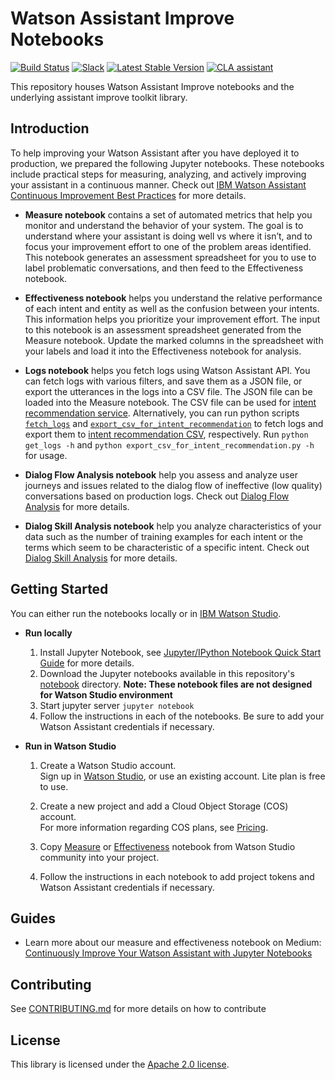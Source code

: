 # Watson Assistant Improve Notebooks

[![Build Status](https://travis-ci.org/watson-developer-cloud/assistant-improve-recommendations-notebook.svg?branch=master)](https://travis-ci.org/github/watson-developer-cloud/assistant-improve-recommendations-notebook)
[![Slack](https://wdc-slack-inviter.mybluemix.net/badge.svg)](https://wdc-slack-inviter.mybluemix.net)
[![Latest Stable Version](https://img.shields.io/pypi/v/assistant-improve-toolkit)](https://pypi.org/project/assistant-improve-toolkit/)
[![CLA assistant](https://cla-assistant.io/readme/badge/watson-developer-cloud/assistant-improve-recommendations-notebook)](https://cla-assistant.io/watson-developer-cloud/assistant-improve-recommendations-notebook)

This repository houses Watson Assistant Improve notebooks and the underlying assistant improve toolkit library.

## Introduction
To help improving your Watson Assistant after you have deployed it to production, we prepared the following Jupyter notebooks. These notebooks include practical steps for measuring, analyzing, and actively improving your assistant in a continuous manner. Check out [IBM Watson Assistant Continuous Improvement Best Practices](https://github.com/watson-developer-cloud/assistant-improve-recommendations-notebook/raw/master/notebook/IBM%20Watson%20Assistant%20Continuous%20Improvement%20Best%20Practices.pdf) for more details.

- __Measure notebook__ contains a set of automated metrics that help you monitor and understand the behavior of your system. The goal is to understand where your assistant is doing well vs where it isn’t, and to focus your improvement effort to one of the problem areas identified. This notebook generates an assessment spreadsheet for you to use to label problematic conversations, and then feed to the Effectiveness notebook.    

- __Effectiveness notebook__ helps you understand the relative performance of each intent and entity as well as the confusion between your intents. This information helps you prioritize your improvement effort. The input to this notebook is an assessment spreadsheet generated from the Measure notebook. Update the marked columns in the spreadsheet with your labels and load it into the Effectiveness notebook for analysis.

- __Logs notebook__ helps you fetch logs using Watson Assistant API.  You can fetch logs with various filters, and save them as a JSON file, or export the utterances in the logs into a CSV file.  The JSON file can be loaded into the Measure notebook.  The CSV file can be used for [intent recommendation service](https://cloud.ibm.com/docs/assistant?topic=assistant-intent-recommendations#intent-recommendations-get-intent-recommendations-task). Alternatively, you can run python scripts [`fetch_logs`](https://github.com/watson-developer-cloud/assistant-improve-recommendations-notebook/blob/master/src/main/python/fetch_logs.py) and [`export_csv_for_intent_recommendation`](https://github.com/watson-developer-cloud/assistant-improve-recommendations-notebook/blob/master/src/main/python/export_csv_for_intent_recommendation.py) to fetch logs and export them to [intent recommendation CSV](https://cloud.ibm.com/docs/assistant?topic=assistant-intent-recommendations#intent-recommendations-data-resources), respectively.  Run `python get_logs -h` and `python export_csv_for_intent_recommendation.py -h` for usage. 

- __Dialog Flow Analysis notebook__ help you assess and analyze user journeys and issues related to the dialog flow of ineffective (low quality) conversations based on production logs. Check out [Dialog Flow Analysis](https://github.com/watson-developer-cloud/assistant-dialog-flow-analysis) for more details.

- __Dialog Skill Analysis notebook__ help you analyze characteristics of your data such as the number of training examples for each intent or the terms which seem to be characteristic of a specific intent. Check out [Dialog Skill Analysis](https://github.com/watson-developer-cloud/assistant-dialog-skill-analysis) for more details.

## Getting Started

You can either run the notebooks locally or in [IBM Watson Studio](https://dataplatform.cloud.ibm.com/docs/content/wsj/analyze-data/notebooks-parent.html).

- **Run locally**

    1. Install Jupyter Notebook, see [Jupyter/IPython Notebook Quick Start Guide](https://jupyter-notebook-beginner-guide.readthedocs.io/en/latest/install.html) for more details.
    2. Download the Jupyter notebooks available in this repository's [notebook](https://github.com/watson-developer-cloud/assistant-improve-recommendations-notebook/tree/master/notebook) directory. __Note: These notebook files are not designed for Watson Studio environment__
    3. Start jupyter server `jupyter notebook`
    4. Follow the instructions in each of the notebooks. Be sure to add your Watson Assistant credentials if necessary.

- **Run in Watson Studio**
    
    1. Create a Watson Studio account.    
       Sign up in [Watson Studio](https://www.ibm.com/cloud/watson-studio), or use an existing account. Lite plan is free to use.

    2. Create a new project and add a Cloud Object Storage (COS) account.    
       For more information regarding COS plans, see [Pricing](https://www.ibm.com/cloud-computing/bluemix/pricing-object-storage).

    3. Copy [Measure](https://dataplatform.cloud.ibm.com/exchange/public/entry/view/133dfc4cd1480bbe4eaa78d3f635e568) or  [Effectiveness](https://dataplatform.cloud.ibm.com/exchange/public/entry/view/133dfc4cd1480bbe4eaa78d3f636921c) notebook from Watson Studio community into your project.
    
    4. Follow the instructions in each notebook to add project tokens and Watson Assistant credentials if necessary.

## Guides
* Learn more about our measure and effectiveness notebook on Medium: [Continuously Improve Your Watson Assistant with Jupyter Notebooks](https://medium.com/ibm-watson/continuously-improve-your-watson-assistant-with-jupiter-notebooks-60231df4f01f)

## Contributing 
See [CONTRIBUTING.md](CONTRIBUTING.md) for more details on how to contribute

## License
This library is licensed under the [Apache 2.0 license](http://www.apache.org/licenses/LICENSE-2.0).

